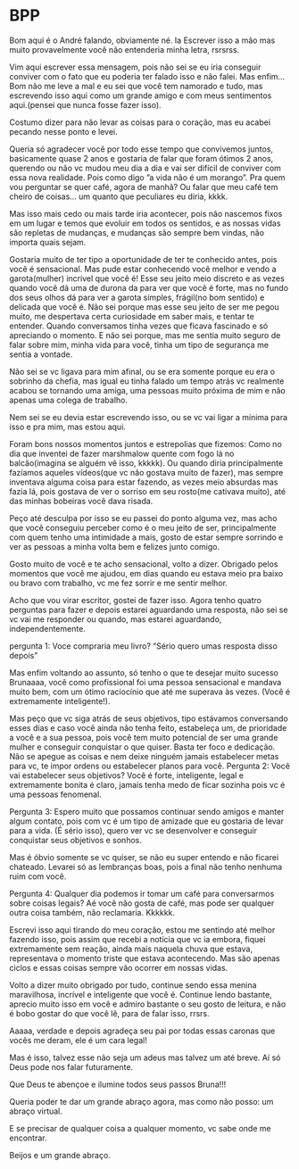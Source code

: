 # BPP


Bom aqui é o André falando, obviamente né. Ia Escrever isso a mão mas muito provavelmente você não entenderia minha letra, rsrsrss.

Vim aqui escrever essa mensagem, pois não sei se eu iria conseguir conviver com o fato que eu poderia ter falado isso e não falei.
Mas enfim… Bom não me leve a mal e eu sei que você tem namorado e tudo, mas escrevendo isso aqui como um grande amigo e com meus sentimentos aqui.(pensei que nunca fosse fazer isso).

Costumo dizer para não levar as coisas para o coração, mas eu acabei pecando nesse ponto e levei. 

Queria só agradecer você por todo esse tempo que convivemos juntos, basicamente quase 2 anos e gostaria de falar que foram ótimos 2 anos, querendo ou não vc mudou meu dia a dia e vai ser difícil de conviver com essa nova realidade. 
Pois como digo ”a vida não é um morango”.
Pra quem vou perguntar se quer café, agora de manhã? Ou falar que meu café tem cheiro de coisas… um quanto que peculiares eu diria, kkkk.

Mas isso mais cedo ou mais tarde iria acontecer, pois não nascemos fixos em um lugar e temos que evoluir em todos os sentidos, e as nossas vidas são repletas de mudanças, e mudanças são sempre bem vindas, não importa quais sejam.

Gostaria muito de ter tipo a oportunidade de ter te conhecido antes, pois você é sensacional.
Mas pude estar conhecendo você melhor e vendo a garota(mulher) incrível que você é! Esse seu jeito meio discreto e as vezes quando você dá uma de durona da para ver que você é forte, mas no fundo dos seus olhos dá para ver a garota simples, frágil(no bom sentido) e delicada que você é.
Não sei porque mas esse seu jeito de ser me pegou muito, me despertava certa curiosidade em saber mais, e tentar te entender. Quando conversamos tinha vezes que ficava fascinado e só apreciando o momento. E não sei porque, mas me sentia muito seguro de falar sobre mim, minha vida  para você, tinha um tipo de segurança me sentia a vontade.

Não sei se vc ligava para mim afinal, ou se era somente porque eu era o sobrinho da chefia, mas igual eu tinha falado um tempo atrás vc realmente acabou se tornando uma amiga, uma pessoas muito próxima de mim e não apenas uma colega de trabalho.

Nem sei se eu devia estar escrevendo isso, ou se vc vai ligar a mínima para isso e pra mim, mas estou aqui.

Foram bons nossos momentos juntos e estrepolias que fizemos: 
Como no dia que inventei de fazer marshmalow quente com fogo lá no balcão(imagina se alguém vê isso, kkkkk).
Ou quando diria principalmente fazíamos aqueles vídeos(que vc não gostava muito de fazer), mas sempre inventava alguma coisa para estar fazendo, as vezes meio absurdas mas fazia lá, pois gostava de ver o sorriso em seu rosto(me cativava muito), até das minhas bobeiras você dava risada.

Peço até desculpa por isso se eu passei do ponto alguma vez, mas acho que você conseguiu perceber como é o meu jeito de ser, principalmente com quem tenho uma intimidade a mais, gosto de estar sempre sorrindo e ver as pessoas a minha volta bem e felizes junto comigo.

Gosto muito de você e te acho sensacional, volto a dizer. Obrigado pelos momentos que você me ajudou, em dias quando eu estava meio pra baixo ou bravo com trabalho, vc me fez sorrir e me sentir melhor.

Acho que vou virar escritor, gostei de fazer isso. Agora tenho quatro perguntas para fazer e depois estarei aguardando uma resposta, não sei se vc vai me responder ou quando, mas estarei aguardando, independentemente.

pergunta 1:
Voce compraria meu livro?
“Sério quero umas resposta disso depois”

Mas enfim voltando ao assunto, só tenho o que te desejar muito sucesso Brunaaaa, você como profissional foi uma pessoa sensacional e mandava muito bem, com um ótimo raciocínio que até me superava às vezes. (Você é extremamente inteligente!).

Mas peço que vc siga atrás de seus objetivos, tipo estávamos conversando esses dias e caso você ainda não tenha feito, estabeleça um, de prioridade a você e a sua pessoa, pois você tem muito potencial de ser uma grande mulher e conseguir conquistar o que quiser. Basta ter foco e dedicação. Não se apegue as coisas e nem deixe ninguém jamais estabelecer metas para vc, te impor ordens ou  estabelecer planos para você.
Pergunta 2: Você vai estabelecer seus objetivos?
Você é forte, inteligente, legal e extremamente bonita é claro, jamais tenha medo de ficar sozinha pois vc é uma pessoas fenomenal.

Pergunta 3:
Espero muito que possamos continuar sendo amigos e manter algum contato, pois com vc é um tipo de amizade que eu gostaria de levar para a vida. (É sério isso), quero ver vc se desenvolver e conseguir conquistar seus objetivos e sonhos.

Mas é óbvio somente se vc quiser, se não eu super entendo e não ficarei chateado. Levarei só as lembranças boas, pois a final não tenho nenhuma ruim com você.

Pergunta 4:
Qualquer dia podemos ir tomar um café para conversarmos sobre coisas legais?
Aé você não gosta de café, mas pode ser qualquer outra coisa também, não reclamaria. Kkkkkk.

Escrevi isso aqui tirando do meu coração, estou me sentindo até melhor fazendo isso, pois assim que recebi a notícia que vc ia embora, fiquei extremamente sem reação, ainda mais naquela chuva que estava, representava o momento triste que estava acontecendo. Mas são apenas ciclos e essas coisas sempre vão ocorrer em nossas vidas.

Volto a dizer muito obrigado por tudo, continue sendo essa menina maravilhosa, incrível e inteligente que você é. Continue lendo bastante, aprecio muito isso em você e admiro bastante o seu gosto de leitura, e não é bobo gostar do que você lê, para de falar isso, rrsrs.

Aaaaa, verdade e depois agradeça seu pai por todas essas caronas que vocês me deram, ele é um cara legal!
 

Mas é isso, talvez esse não seja um adeus mas talvez um até breve. Aí só Deus pode nos falar futuramente.

Que Deus te abençoe e ilumine todos seus passos Bruna!!!

Queria poder te dar um grande abraço agora, mas como não posso: um abraço virtual.

E se precisar de qualquer coisa a qualquer momento, vc sabe onde me encontrar.

Beijos e um grande abraço.
